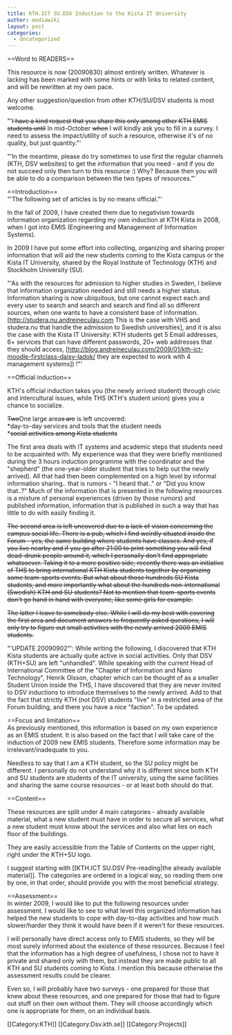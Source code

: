 ```yaml
---
title: KTH.ICT SU.DSV Induction to the Kista IT University
author: mediawiki
layout: post
categories:
  - Uncategorized
---
```

==Word to READERS==

This resource is now (20090830) almost entirely written. Whatever is lacking has been marked with some hints or with links to related content, and will be rewritten at my own pace.

Any other suggestion/question from other KTH/SU/DSV students is most welcome.

"'<s>I have a kind request that you share this only among other KTH EMIS students until</s> In mid-October <s>when</s> I will kindly ask you to fill in a survey. I need to assess the impact/utility of such a resource, otherwise it's of no quality, but just quantity."'

"'In the meantime, please do try sometimes to use first the regular channels (KTH, DSV websites) to get the information that you need - and if you do not succeed only then turn to this resource :) Why? Because then you will be able to do a comparison between the two types of resources."'

==Introduction==  
"'The following set of articles is by no means official."'

In the fall of 2009, I have created them due to negativism towards information organization regarding my own induction at KTH Kista in 2008, when I got into EMIS (Engineering and Management of Information Systems).

In 2009 I have put some effort into collecting, organizing and sharing proper information that will aid the new students coming to the Kista campus or the Kista IT University, shared by the Royal Institute of Technology (KTH) and Stockholm University (SU).

"'As with the resources for admission to higher studies in Sweden, I believe that information organization needed and still needs a higher status. Information sharing is now ubiquitous, but one cannot expect each and every user to search and search and search and find all so different sources, when one wants to have a consistent base of information. [http://studera.nu.andreineculau.com This is the case with VHS and studera.nu that handle the admission to Swedish universities], and it is also the case with the Kista IT University: KTH students get 5 Email addresses, 6+ services that can have different passwords, 20+ web addresses that they should access, [http://blog.andreineculau.com/2009/01/kth-ict-moodle-firstclass-daisy-ladok/ they are expected to work with 4 management systems]) !"'

==Official induction==

KTH's official induction takes you (the newly arrived student) through civic and intercultural issues, while THS (KTH's student union) gives you a chance to socialize.

<s>Two</s>One large area<s>s are</s> is left uncovered:  
*day-to-day services and tools that the student needs  
*<s>social activities among Kista students</s>

The first area deals with IT systems and academic steps that students need to be acquainted with. My experience was that they were briefly mentioned during the 3 hours induction programme with the coordinator and the "shepherd" (the one-year-older student that tries to help out the newly arrived). All that had then been complemented on a high level by informal information sharing.. that is rumors - "I heard that.." or "Did you know that..?" Much of the information that is presented in the following resources is a mixture of personal experiences (driven by those rumors) and published information, information that is published in such a way that has little to do with easily finding it.

<s>The second area is left uncovered due to a lack of vision concerning the campus social life. There is a pub, which I find weirdly situated inside the Forum - yes, the same building where students have classes. And yes, if you live nearby and if you go after 21:00 to print something you will find dead-drunk people around it, which I personally don't find appropriate whatsoever. Taking it to a more positive side, recently there was an initiative of THS to bring international KTH Kista students together by organizing some team-sports events. But what about those hundreds SU Kista students, and more importantly what about the hundreds non-international (Swedish) KTH and SU students? Not to mention that team-sports events don't go hand in hand with everyone, like some girls for example.</s>

<s>The latter I leave to somebody else. While I will do my best with covering the first area and document answers to frequently asked questions, I will only try to figure out small activities with the newly arrived 2009 EMIS students.</s>

"'UPDATE 20090902"': While writing the following, I discovered that KTH Kista students are actually quite active in social activities. Only that DSV (KTH+SU) are left "unhandled". While speaking with the current Head of International Committee of the "Chapter of Information and Nano Technology", Henrik Olsson, chapter which can be thought of as a smaller Student Union inside the THS, I have discovered that they are never invited to DSV inductions to introduce themselves to the newly arrived. Add to that the fact that strictly KTH (not DSV) students "live" in a restricted area of the Forum building, and there you have a nice "faction". To be updated.

==Focus and limitation==  
As previously mentioned, this information is based on my own experience as an EMIS student. It is also based on the fact that I will take care of the induction of 2009 new EMIS students. Therefore some information may be irrelevant/inadequate to you.

Needless to say that I am a KTH student, so the SU policy might be different. I personally do not understand why it is different since both KTH and SU students are students of the IT university, using the same facilities and sharing the same course resources - or at least both should do that.

==Content==

These resources are split under 4 main categories - already available material, what a new student must have in order to secure all services, what a new student must know about the services and also what lies on each floor of the buildings.

They are easily accessible from the Table of Contents on the upper right, right under the KTH+SU logo.

I suggest starting with [[KTH.ICT SU.DSV Pre-reading|the already available material]]. The categories are ordered in a logical way, so reading them one by one, in that order, should provide you with the most beneficial strategy.

==Assessment==  
In winter 2009, I would like to put the following resources under assessment. I would like to see to what level this organized information has helped the new students to cope with day-to-day activities and how much slower/harder they think it would have been if it weren't for these resources.

I will personally have direct access only to EMIS students, so they will be most surely informed about the existence of these resources. Because I feel that the information has a high degree of usefulness, I chose not to have it private and shared only with them, but instead they are made public to all KTH and SU students coming to Kista. I mention this because otherwise the assessment results could be clearer.

Even so, I will probably have two surveys - one prepared for those that knew about these resources, and one prepared for those that had to figure out stuff on their own without them. They will choose accordingly which one is appropriate for them, on an individual basis.

\[[Category:KTH]\] \[[Category:Dsv.kth.se\]] [[Category:Projects]]